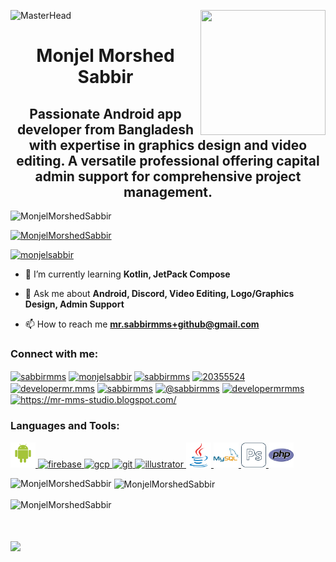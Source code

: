 ![MasterHead](https://3.bp.blogspot.com/-dB6ndKqIAuI/XdWeOASO5AI/AAAAAAAANZA/MSbT9mh6bukxkI-tqnu_GARIZZV5WNVhQCLcBGAsYHQ/s1600/image1.gif)
<img src="https://images.pexels.com/photos/20559583/pexels-photo-20559583/free-photo-of-monjel-morshed-sabbir.jpeg?auto=compress&cs=tinysrgb&w=1260&h=750&dpr=1" align="right"
      width="200" height="200">
<h1 align="center">Monjel Morshed Sabbir</h1>
<h2 align="center">Passionate Android app developer from Bangladesh with expertise in graphics design and video editing. A versatile professional offering capital admin support for comprehensive project management.</h2>

<p align="left"> <img src="https://komarev.com/ghpvc/?username=MonjelMorshedSabbir&label=Profile%20views&color=0e75b6&style=flat" alt="MonjelMorshedSabbir" /> </p>

<p align="left"> <a href="https://github.com/ryo-ma/github-profile-trophy"><img src="https://github-profile-trophy.vercel.app/?username=MonjelMorshedSabbir" alt="MonjelMorshedSabbir" /></a> </p>

<p align="left"> <a href="https://twitter.com/monjelsabbir" target="blank"><img src="https://img.shields.io/twitter/follow/monjelsabbir?logo=twitter&style=for-the-badge" alt="monjelsabbir" /></a> </p>

- 🌱 I’m currently learning **Kotlin, JetPack Compose**

- 💬 Ask me about **Android, Discord, Video Editing, Logo/Graphics Design, Admin Support**

- 📫 How to reach me **mr.sabbirmms+github@gmail.com**

<h3 align="left">Connect with me:</h3>
<p align="left">
<a href="https://dev.to/sabbirmms" target="blank"><img align="center" src="https://raw.githubusercontent.com/rahuldkjain/github-profile-readme-generator/master/src/images/icons/Social/devto.svg" alt="sabbirmms" height="30" width="40" /></a>
<a href="https://twitter.com/monjelsabbir" target="blank"><img align="center" src="https://raw.githubusercontent.com/rahuldkjain/github-profile-readme-generator/master/src/images/icons/Social/twitter.svg" alt="monjelsabbir" height="30" width="40" /></a>
<a href="https://linkedin.com/in/sabbirmms" target="blank"><img align="center" src="https://raw.githubusercontent.com/rahuldkjain/github-profile-readme-generator/master/src/images/icons/Social/linked-in-alt.svg" alt="sabbirmms" height="30" width="40" /></a>
<a href="https://stackoverflow.com/users/20355524" target="blank"><img align="center" src="https://raw.githubusercontent.com/rahuldkjain/github-profile-readme-generator/master/src/images/icons/Social/stack-overflow.svg" alt="20355524" height="30" width="40" /></a>
<a href="https://fb.com/developermr.mms" target="blank"><img align="center" src="https://raw.githubusercontent.com/rahuldkjain/github-profile-readme-generator/master/src/images/icons/Social/facebook.svg" alt="developermr.mms" height="30" width="40" /></a>
<a href="https://instagram.com/sabbirmms" target="blank"><img align="center" src="https://raw.githubusercontent.com/rahuldkjain/github-profile-readme-generator/master/src/images/icons/Social/instagram.svg" alt="sabbirmms" height="30" width="40" /></a>
<a href="https://medium.com/@sabbirmms" target="blank"><img align="center" src="https://raw.githubusercontent.com/rahuldkjain/github-profile-readme-generator/master/src/images/icons/Social/medium.svg" alt="@sabbirmms" height="30" width="40" /></a>
<a href="https://www.youtube.com/c/developermrmms" target="blank"><img align="center" src="https://raw.githubusercontent.com/rahuldkjain/github-profile-readme-generator/master/src/images/icons/Social/youtube.svg" alt="developermrmms" height="30" width="40" /></a>
<a href="/https://mr-mms-studio.blogspot.com/" target="blank"><img align="center" src="https://raw.githubusercontent.com/rahuldkjain/github-profile-readme-generator/master/src/images/icons/Social/rss.svg" alt="https://mr-mms-studio.blogspot.com/" height="30" width="40" /></a>
</p>

<h3 align="left">Languages and Tools:</h3>
<p align="left"> <a href="https://developer.android.com" target="_blank" rel="noreferrer"> <img src="https://raw.githubusercontent.com/devicons/devicon/master/icons/android/android-original-wordmark.svg" alt="android" width="40" height="40"/> </a> <a href="https://firebase.google.com/" target="_blank" rel="noreferrer"> <img src="https://www.vectorlogo.zone/logos/firebase/firebase-icon.svg" alt="firebase" width="40" height="40"/> </a> <a href="https://cloud.google.com" target="_blank" rel="noreferrer"> <img src="https://www.vectorlogo.zone/logos/google_cloud/google_cloud-icon.svg" alt="gcp" width="40" height="40"/> </a> <a href="https://git-scm.com/" target="_blank" rel="noreferrer"> <img src="https://www.vectorlogo.zone/logos/git-scm/git-scm-icon.svg" alt="git" width="40" height="40"/> </a> <a href="https://www.adobe.com/in/products/illustrator.html" target="_blank" rel="noreferrer"> <img src="https://www.vectorlogo.zone/logos/adobe_illustrator/adobe_illustrator-icon.svg" alt="illustrator" width="40" height="40"/> </a> <a href="https://www.java.com" target="_blank" rel="noreferrer"> <img src="https://raw.githubusercontent.com/devicons/devicon/master/icons/java/java-original.svg" alt="java" width="40" height="40"/> </a> <a href="https://www.mysql.com/" target="_blank" rel="noreferrer"> <img src="https://raw.githubusercontent.com/devicons/devicon/master/icons/mysql/mysql-original-wordmark.svg" alt="mysql" width="40" height="40"/> </a> <a href="https://www.photoshop.com/en" target="_blank" rel="noreferrer"> <img src="https://raw.githubusercontent.com/devicons/devicon/master/icons/photoshop/photoshop-line.svg" alt="photoshop" width="40" height="40"/> </a> <a href="https://www.php.net" target="_blank" rel="noreferrer"> <img src="https://raw.githubusercontent.com/devicons/devicon/master/icons/php/php-original.svg" alt="php" width="40" height="40"/> </a> </p>

<p><img align="left" src="https://github-readme-stats.vercel.app/api/top-langs?username=MonjelMorshedSabbir&show_icons=true&locale=en&layout=compact" alt="MonjelMorshedSabbir" /></p>

<p>&nbsp;<img align="center" src="https://github-readme-stats.vercel.app/api?username=MonjelMorshedSabbir&show_icons=true&locale=en" alt="MonjelMorshedSabbir" /></p>

<p><img align="center" src="https://github-readme-streak-stats.herokuapp.com/?user=MonjelMorshedSabbir&" alt="MonjelMorshedSabbir" /></p>

# ![](https://cdn.discordapp.com/attachments/1104657948866773063/1104658590595301487/cover.jpg)
